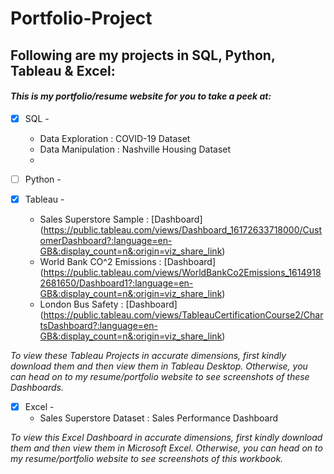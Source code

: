 # Portfolio-Project
## Following are my projects in SQL, Python, Tableau & Excel: <br />
#### *This is my portfolio/resume website for you to take a peek at:* <br />
- [x] SQL - 
  - Data Exploration : COVID-19 Dataset <br />
  - Data Manipulation : Nashville Housing Dataset <br />
  - 
- [ ] Python - <br />

- [x] Tableau - 
  - Sales Superstore Sample : [Dashboard] (https://public.tableau.com/views/Dashboard_16172633718000/CustomerDashboard?:language=en-GB&:display_count=n&:origin=viz_share_link) <br />
  - World Bank CO^2 Emissions : [Dashboard] (https://public.tableau.com/views/WorldBankCo2Emissions_16149182681650/Dashboard1?:language=en-GB&:display_count=n&:origin=viz_share_link) <br />
  - London Bus Safety : [Dashboard] (https://public.tableau.com/views/TableauCertificationCourse2/ChartsDashboard?:language=en-GB&:display_count=n&:origin=viz_share_link) <br />

*To view these Tableau Projects in accurate dimensions, first kindly download them and then view them in Tableau Desktop. Otherwise, you can head 
on to my resume/portfolio website to see screenshots of these Dashboards.*

- [x] Excel - 
  - Sales Superstore Dataset : Sales Performance Dashboard <br />

*To view this Excel Dashboard in accurate dimensions, first kindly download them and then view them in Microsoft Excel. Otherwise, you can head 
on to my resume/portfolio website to see screenshots of this workbook.*
